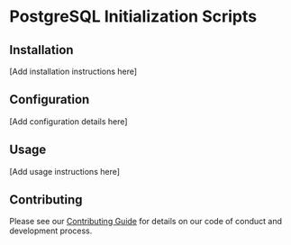 # PostgreSQL Initialization Scripts

## Installation

[Add installation instructions here]

## Configuration

[Add configuration details here]

## Usage

[Add usage instructions here]

## Contributing

Please see our [Contributing Guide](/Users/allan/Projects/iota/docker/postgres/initdb/../../../CONTRIBUTING.md) for details on our code of conduct and development process.
